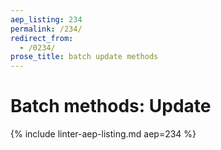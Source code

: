 ```yaml
---
aep_listing: 234
permalink: /234/
redirect_from:
  - /0234/
prose_title: batch update methods
---
```


# Batch methods: Update

{% include linter-aep-listing.md aep=234 %}
